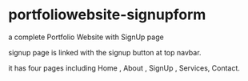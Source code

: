 # portfoliowebsite-signupform

 a complete Portfolio Website with SignUp page


signup page is linked with the signup button at top navbar.

it has four pages including Home , About , SignUp , Services, Contact.
